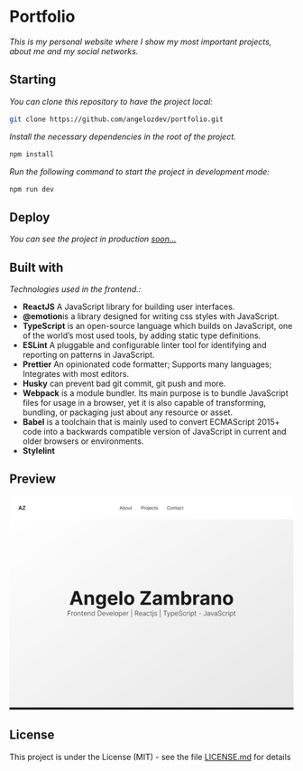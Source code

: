 # Portfolio

_This is my personal website where I show my most important projects, about me and my social networks._

## Starting

_You can clone this repository to have the project local:_

```bash
git clone https://github.com/angelozdev/portfolio.git
```

_Install the necessary dependencies in the root of the project._

```bash
npm install
```

_Run the following command to start the project in development mode:_

```bash
npm run dev
```

## Deploy

_You can see the project in production [soon...]()_

## Built with

_Technologies used in the frontend.:_

-  **ReactJS** A JavaScript library for building user interfaces.
-  **@emotion**is a library designed for writing css styles with JavaScript.
-  **TypeScript** is an open-source language which builds on JavaScript, one of the world’s most used tools, by adding static type definitions.
-  **ESLint** A pluggable and configurable linter tool for identifying and reporting on patterns in JavaScript.
-  **Prettier** An opinionated code formatter; Supports many languages; Integrates with most editors.
-  **Husky** can prevent bad git commit, git push and more.
-  **Webpack** is a module bundler. Its main purpose is to bundle JavaScript files for usage in a browser, yet it is also capable of transforming, bundling, or packaging just about any resource or asset.
-  **Babel** is a toolchain that is mainly used to convert ECMAScript 2015+ code into a backwards compatible version of JavaScript in current and older browsers or environments.
-  **Stylelint**

## Preview
![](./screenshot.png)

## License

This project is under the License (MIT) - see the file [LICENSE.md](LICENSE.md) for details
